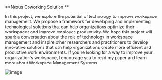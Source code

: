 **Nexus Coworking Solution **

In this project, we explore the potential of technology to improve workspace management. We propose a framework for developing and implementing technological solutions that can help organizations optimize their workspaces and improve employee productivity.
We hope this project will spark a conversation about the role of technology in workspace management and inspire other researchers and practitioners to develop innovative solutions that can help organizations create more efficient and productive work environments.
If you're looking for a way to improve your organization's workspace, I encourage you to read my paper and learn more about Workspace Management  Systems.


![image](https://github.com/sjoshihypen/Nexus-Workspace-System/assets/79572922/2776b89a-ac25-4369-baa1-bc822ab1626d)
